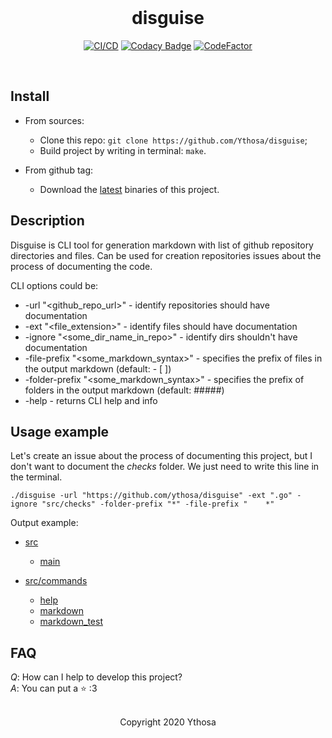 <br>

<div align="center">
<h1>disguise</h1>

[![CI/CD](https://github.com/Ythosa/disguise/workflows/Go/badge.svg?branch=master)](https://github.com/Ythosa/disguise/actions)
[![Codacy Badge](https://api.codacy.com/project/badge/Grade/db828996dabb4d2a9e00c1fb3263bcd4)](https://app.codacy.com/manual/Ythosa/disguise?utm_source=github.com&utm_medium=referral&utm_content=Ythosa/disguise&utm_campaign=Badge_Grade_Dashboard)
[![CodeFactor](https://www.codefactor.io/repository/github/ythosa/disguise/badge)](https://www.codefactor.io/repository/github/ythosa/disguise)
</div>

<br>

## Install
*   From sources:
    *   Clone this repo: `git clone https://github.com/Ythosa/disguise`;
    *   Build project by writing in terminal: `make`.

*   From github tag:
    *   Download the [latest](https://github.com/Ythosa/disguise/releases) binaries of this project.
      
## Description
Disguise is CLI tool for generation markdown with list of github repository directories and files. 
Can be used for creation repositories issues about the process of documenting the code.

CLI options could be:
*   -url "<github_repo_url>" - identify repositories should have documentation
*   -ext "<file_extension>" - identify files should have documentation
*   -ignore "<some_dir_name_in_repo>" - identify dirs shouldn't have documentation
*   -file-prefix "<some_markdown_syntax>" - specifies the prefix of files in the output markdown (default: - \[ \])
*   -folder-prefix "<some_markdown_syntax>" - specifies the prefix of folders in the output markdown (default: #####)
*   -help - returns CLI help and info

## Usage example
Let's create an issue about the process of documenting this project, but I don't want to document the _checks_ folder.
We just need to write this line in the terminal.
```shell script
./disguise -url "https://github.com/ythosa/disguise" -ext ".go" -ignore "src/checks" -folder-prefix "*" -file-prefix "    *"
```
Output example:
*   [src](https://github.com/Ythosa/disguise/tree/master/src)
    *   [main](https://github.com/Ythosa/disguise/blob/master/src/main.go)

*   [src/commands](https://github.com/Ythosa/disguise/tree/master/src/commands)
    *   [help](https://github.com/Ythosa/disguise/blob/master/src/commands/help.go)
    *   [markdown](https://github.com/Ythosa/disguise/blob/master/src/commands/markdown.go)
    *   [markdown_test](https://github.com/Ythosa/disguise/blob/master/src/commands/markdown_test.go)

## FAQ
_Q_: How can I help to develop this project?  
_A_: You can put a :star: :3

<br>

<div align="center">
  Copyright 2020 Ythosa
</div>
